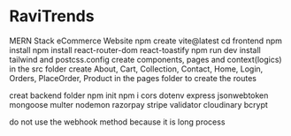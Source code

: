 # RaviTrends
MERN Stack eCommerce Website
npm create vite@latest
cd frontend
npm install
npm install react-router-dom react-toastify
npm run dev
install tailwind and postcss.config
create components, pages and context(logics) in the src folder
create About, Cart, Collection, Contact, Home, Login, Orders, PlaceOrder, Product in the pages folder to create the routes



creat backend folder
npm init 
npm i cors dotenv express jsonwebtoken mongoose multer nodemon razorpay stripe validator cloudinary bcrypt

do not use the webhook method because it is long process